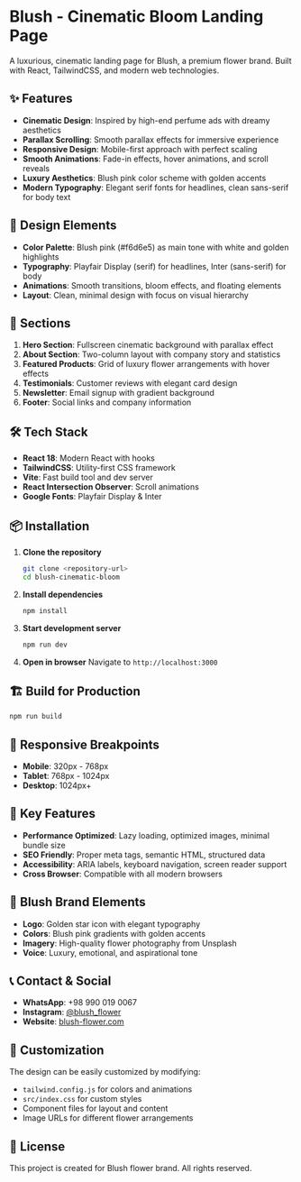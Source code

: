 # Blush - Cinematic Bloom Landing Page

A luxurious, cinematic landing page for Blush, a premium flower brand. Built with React, TailwindCSS, and modern web technologies.

## ✨ Features

- **Cinematic Design**: Inspired by high-end perfume ads with dreamy aesthetics
- **Parallax Scrolling**: Smooth parallax effects for immersive experience
- **Responsive Design**: Mobile-first approach with perfect scaling
- **Smooth Animations**: Fade-in effects, hover animations, and scroll reveals
- **Luxury Aesthetics**: Blush pink color scheme with golden accents
- **Modern Typography**: Elegant serif fonts for headlines, clean sans-serif for body text

## 🎨 Design Elements

- **Color Palette**: Blush pink (#f6d6e5) as main tone with white and golden highlights
- **Typography**: Playfair Display (serif) for headlines, Inter (sans-serif) for body
- **Animations**: Smooth transitions, bloom effects, and floating elements
- **Layout**: Clean, minimal design with focus on visual hierarchy

## 🚀 Sections

1. **Hero Section**: Fullscreen cinematic background with parallax effect
2. **About Section**: Two-column layout with company story and statistics
3. **Featured Products**: Grid of luxury flower arrangements with hover effects
4. **Testimonials**: Customer reviews with elegant card design
5. **Newsletter**: Email signup with gradient background
6. **Footer**: Social links and company information

## 🛠️ Tech Stack

- **React 18**: Modern React with hooks
- **TailwindCSS**: Utility-first CSS framework
- **Vite**: Fast build tool and dev server
- **React Intersection Observer**: Scroll animations
- **Google Fonts**: Playfair Display & Inter

## 📦 Installation

1. **Clone the repository**
   ```bash
   git clone <repository-url>
   cd blush-cinematic-bloom
   ```

2. **Install dependencies**
   ```bash
   npm install
   ```

3. **Start development server**
   ```bash
   npm run dev
   ```

4. **Open in browser**
   Navigate to `http://localhost:3000`

## 🏗️ Build for Production

```bash
npm run build
```

## 📱 Responsive Breakpoints

- **Mobile**: 320px - 768px
- **Tablet**: 768px - 1024px
- **Desktop**: 1024px+

## 🎯 Key Features

- **Performance Optimized**: Lazy loading, optimized images, minimal bundle size
- **SEO Friendly**: Proper meta tags, semantic HTML, structured data
- **Accessibility**: ARIA labels, keyboard navigation, screen reader support
- **Cross Browser**: Compatible with all modern browsers

## 🌸 Blush Brand Elements

- **Logo**: Golden star icon with elegant typography
- **Colors**: Blush pink gradients with golden accents
- **Imagery**: High-quality flower photography from Unsplash
- **Voice**: Luxury, emotional, and aspirational tone

## 📞 Contact & Social

- **WhatsApp**: +98 990 019 0067
- **Instagram**: [@blush_flower](https://www.instagram.com/blush_flower/)
- **Website**: [blush-flower.com](https://blush-flower.com)

## 🎨 Customization

The design can be easily customized by modifying:
- `tailwind.config.js` for colors and animations
- `src/index.css` for custom styles
- Component files for layout and content
- Image URLs for different flower arrangements

## 📄 License

This project is created for Blush flower brand. All rights reserved.